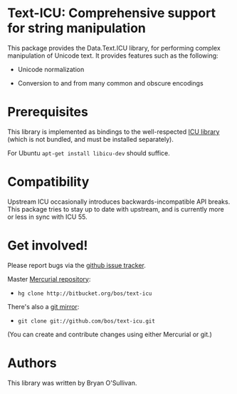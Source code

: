 # Text-ICU: Comprehensive support for string manipulation

This package provides the Data.Text.ICU library, for performing
complex manipulation of Unicode text.  It provides features such as
the following:

* Unicode normalization

* Conversion to and from many common and obscure encodings


# Prerequisites

This library is implemented as bindings to the well-respected [ICU
library](http://www.icu-project.org/) (which is not bundled, and must
be installed separately).

For Ubuntu `apt-get install libicu-dev` should suffice.


# Compatibility

Upstream ICU occasionally introduces backwards-incompatible API
breaks.  This package tries to stay up to date with upstream, and is
currently more or less in sync with ICU 55.


# Get involved!

Please report bugs via the
[github issue tracker](http://github.com/bos/text-icu/issues).

Master [Mercurial repository](http://bitbucket.org/bos/text-icu):

* `hg clone http://bitbucket.org/bos/text-icu`

There's also a [git mirror](http://github.com/bos/text-icu):

* `git clone git://github.com/bos/text-icu.git`

(You can create and contribute changes using either Mercurial or git.)


# Authors

This library was written by Bryan O'Sullivan.
